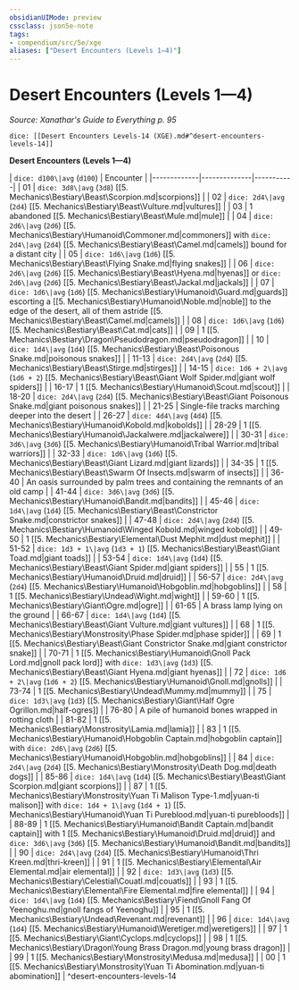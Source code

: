```yaml
---
obsidianUIMode: preview
cssclass: json5e-note
tags:
- compendium/src/5e/xge
aliases: ["Desert Encounters (Levels 1—4)"]
---
```

# Desert Encounters (Levels 1—4)
*Source: Xanathar's Guide to Everything p. 95* 

`dice: [[Desert Encounters Levels-14 (XGE).md#^desert-encounters-levels-14]]`

**Desert Encounters (Levels 1—4)**

| `dice: d100\|avg` (`d100`) | Encounter |
|-------------|--------------|-----------|
| 01 | `dice: 3d8\|avg` (`3d8`) [[5. Mechanics\Bestiary\Beast\Scorpion.md|scorpions]] |
| 02 | `dice: 2d4\|avg` (`2d4`) [[5. Mechanics\Bestiary\Beast\Vulture.md|vultures]] |
| 03 | 1 abandoned [[5. Mechanics\Bestiary\Beast\Mule.md|mule]] |
| 04 | `dice: 2d6\|avg` (`2d6`) [[5. Mechanics\Bestiary\Humanoid\Commoner.md|commoners]] with `dice: 2d4\|avg` (`2d4`) [[5. Mechanics\Bestiary\Beast\Camel.md|camels]] bound for a distant city |
| 05 | `dice: 1d6\|avg` (`1d6`) [[5. Mechanics\Bestiary\Beast\Flying Snake.md|flying snakes]] |
| 06 | `dice: 2d6\|avg` (`2d6`) [[5. Mechanics\Bestiary\Beast\Hyena.md|hyenas]] or `dice: 2d6\|avg` (`2d6`) [[5. Mechanics\Bestiary\Beast\Jackal.md|jackals]] |
| 07 | `dice: 1d6\|avg` (`1d6`) [[5. Mechanics\Bestiary\Humanoid\Guard.md|guards]] escorting a [[5. Mechanics\Bestiary\Humanoid\Noble.md|noble]] to the edge of the desert, all of them astride [[5. Mechanics\Bestiary\Beast\Camel.md|camels]] |
| 08 | `dice: 1d6\|avg` (`1d6`) [[5. Mechanics\Bestiary\Beast\Cat.md|cats]] |
| 09 | 1 [[5. Mechanics\Bestiary\Dragon\Pseudodragon.md|pseudodragon]] |
| 10 | `dice: 1d4\|avg` (`1d4`) [[5. Mechanics\Bestiary\Beast\Poisonous Snake.md|poisonous snakes]] |
| 11-13 | `dice: 2d4\|avg` (`2d4`) [[5. Mechanics\Bestiary\Beast\Stirge.md|stirges]] |
| 14-15 | `dice: 1d6 + 2\|avg` (`1d6 + 2`) [[5. Mechanics\Bestiary\Beast\Giant Wolf Spider.md|giant wolf spiders]] |
| 16-17 | 1 [[5. Mechanics\Bestiary\Humanoid\Scout.md|scout]] |
| 18-20 | `dice: 2d4\|avg` (`2d4`) [[5. Mechanics\Bestiary\Beast\Giant Poisonous Snake.md|giant poisonous snakes]] |
| 21-25 | Single-file tracks marching deeper into the desert |
| 26-27 | `dice: 4d4\|avg` (`4d4`) [[5. Mechanics\Bestiary\Humanoid\Kobold.md|kobolds]] |
| 28-29 | 1 [[5. Mechanics\Bestiary\Humanoid\Jackalwere.md|jackalwere]] |
| 30-31 | `dice: 3d6\|avg` (`3d6`) [[5. Mechanics\Bestiary\Humanoid\Tribal Warrior.md|tribal warriors]] |
| 32-33 | `dice: 1d6\|avg` (`1d6`) [[5. Mechanics\Bestiary\Beast\Giant Lizard.md|giant lizards]] |
| 34-35 | 1 [[5. Mechanics\Bestiary\Beast\Swarm Of Insects.md|swarm of insects]] |
| 36-40 | An oasis surrounded by palm trees and containing the remnants of an old camp |
| 41-44 | `dice: 3d6\|avg` (`3d6`) [[5. Mechanics\Bestiary\Humanoid\Bandit.md|bandits]] |
| 45-46 | `dice: 1d4\|avg` (`1d4`) [[5. Mechanics\Bestiary\Beast\Constrictor Snake.md|constrictor snakes]] |
| 47-48 | `dice: 2d4\|avg` (`2d4`) [[5. Mechanics\Bestiary\Humanoid\Winged Kobold.md|winged kobold]] |
| 49-50 | 1 [[5. Mechanics\Bestiary\Elemental\Dust Mephit.md|dust mephit]] |
| 51-52 | `dice: 1d3 + 1\|avg` (`1d3 + 1`) [[5. Mechanics\Bestiary\Beast\Giant Toad.md|giant toads]] |
| 53-54 | `dice: 1d4\|avg` (`1d4`) [[5. Mechanics\Bestiary\Beast\Giant Spider.md|giant spiders]] |
| 55 | 1 [[5. Mechanics\Bestiary\Humanoid\Druid.md|druid]] |
| 56-57 | `dice: 2d4\|avg` (`2d4`) [[5. Mechanics\Bestiary\Humanoid\Hobgoblin.md|hobgoblins]] |
| 58 | 1 [[5. Mechanics\Bestiary\Undead\Wight.md|wight]] |
| 59-60 | 1 [[5. Mechanics\Bestiary\Giant\Ogre.md|ogre]] |
| 61-65 | A brass lamp lying on the ground |
| 66-67 | `dice: 1d4\|avg` (`1d4`) [[5. Mechanics\Bestiary\Beast\Giant Vulture.md|giant vultures]] |
| 68 | 1 [[5. Mechanics\Bestiary\Monstrosity\Phase Spider.md|phase spider]] |
| 69 | 1 [[5. Mechanics\Bestiary\Beast\Giant Constrictor Snake.md|giant constrictor snake]] |
| 70-71 | 1 [[5. Mechanics\Bestiary\Humanoid\Gnoll Pack Lord.md|gnoll pack lord]] with `dice: 1d3\|avg` (`1d3`) [[5. Mechanics\Bestiary\Beast\Giant Hyena.md|giant hyenas]] |
| 72 | `dice: 1d6 + 2\|avg` (`1d6 + 2`) [[5. Mechanics\Bestiary\Humanoid\Gnoll.md|gnolls]] |
| 73-74 | 1 [[5. Mechanics\Bestiary\Undead\Mummy.md|mummy]] |
| 75 | `dice: 1d3\|avg` (`1d3`) [[5. Mechanics\Bestiary\Giant\Half Ogre Ogrillon.md|half-ogres]] |
| 76-80 | A pile of humanoid bones wrapped in rotting cloth |
| 81-82 | 1 [[5. Mechanics\Bestiary\Monstrosity\Lamia.md|lamia]] |
| 83 | 1 [[5. Mechanics\Bestiary\Humanoid\Hobgoblin Captain.md|hobgoblin captain]] with `dice: 2d6\|avg` (`2d6`) [[5. Mechanics\Bestiary\Humanoid\Hobgoblin.md|hobgoblins]] |
| 84 | `dice: 2d4\|avg` (`2d4`) [[5. Mechanics\Bestiary\Monstrosity\Death Dog.md|death dogs]] |
| 85-86 | `dice: 1d4\|avg` (`1d4`) [[5. Mechanics\Bestiary\Beast\Giant Scorpion.md|giant scorpions]] |
| 87 | 1 [[5. Mechanics\Bestiary\Monstrosity\Yuan Ti Malison Type-1.md|yuan-ti malison]] with `dice: 1d4 + 1\|avg` (`1d4 + 1`) [[5. Mechanics\Bestiary\Humanoid\Yuan Ti Pureblood.md|yuan-ti purebloods]] |
| 88-89 | 1 [[5. Mechanics\Bestiary\Humanoid\Bandit Captain.md|bandit captain]] with 1 [[5. Mechanics\Bestiary\Humanoid\Druid.md|druid]] and `dice: 3d6\|avg` (`3d6`) [[5. Mechanics\Bestiary\Humanoid\Bandit.md|bandits]] |
| 90 | `dice: 2d4\|avg` (`2d4`) [[5. Mechanics\Bestiary\Humanoid\Thri Kreen.md|thri-kreen]] |
| 91 | 1 [[5. Mechanics\Bestiary\Elemental\Air Elemental.md|air elemental]] |
| 92 | `dice: 1d3\|avg` (`1d3`) [[5. Mechanics\Bestiary\Celestial\Couatl.md|couatls]] |
| 93 | 1 [[5. Mechanics\Bestiary\Elemental\Fire Elemental.md|fire elemental]] |
| 94 | `dice: 1d4\|avg` (`1d4`) [[5. Mechanics\Bestiary\Fiend\Gnoll Fang Of Yeenoghu.md|gnoll fangs of Yeenoghu]] |
| 95 | 1 [[5. Mechanics\Bestiary\Undead\Revenant.md|revenant]] |
| 96 | `dice: 1d4\|avg` (`1d4`) [[5. Mechanics\Bestiary\Humanoid\Weretiger.md|weretigers]] |
| 97 | 1 [[5. Mechanics\Bestiary\Giant\Cyclops.md|cyclops]] |
| 98 | 1 [[5. Mechanics\Bestiary\Dragon\Young Brass Dragon.md|young brass dragon]] |
| 99 | 1 [[5. Mechanics\Bestiary\Monstrosity\Medusa.md|medusa]] |
| 00 | 1 [[5. Mechanics\Bestiary\Monstrosity\Yuan Ti Abomination.md|yuan-ti abomination]] |
^desert-encounters-levels-14